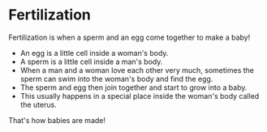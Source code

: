 # Fertilization

Fertilization is when a sperm and an egg come together to make a baby! 

* An egg is a little cell inside a woman's body. 
* A sperm is a little cell inside a man's body. 
* When a man and a woman love each other very much, sometimes the sperm can swim into the woman's body and find the egg. 
* The sperm and egg then join together and start to grow into a baby. 
* This usually happens in a special place inside the woman's body called the uterus. 

That's how babies are made!
